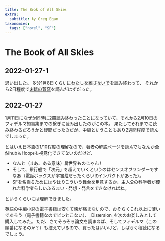 ```yaml
---
title: The Book of All Skies
extra:
  subtitle: by Greg Egan
taxonomies:
  tags: ["novel", "SF"]
---
```

# The Book of All Skies

## 2022-01-27-1

思い出した。
多分1月8日くらいに[わたしを離さないで](2022/2022-01-11/Never-let-me-go)を読み終わって、
それから2日程度で[未踏の蒼穹](2022/2022-01-11/Echoes-of-an-alien-sky)を読んだはずだった。

## 2022-01-27

1月11日になぜか同時に2冊読み終わったことになっていて、それから2月10日のフィデルマ短編集までの繋ぎに読み出したのがこの本。
果たしてそれまでに読み終わるだろうかと疑問だったのだが、中編ということもあり2週間程度で読んでしまった。

とはいえ日本語の1/10程度の理解なので、著者の解説ページを読んでもなんか全然hubもHoopsも視覚化できてないのだけど、

- なんと（まあ、ある意味）異世界ものじゃん！
- そして、飛行船で「次元」を超えていくというのはセンスオブワンダーですなあ（電話ボックスが宇宙船だったくらいのインパクトがあった）。
- SFを名乗るためにはやはりこういう舞台を用意するか、主人公の科学者が優れた科学者らしいふるまい・発想・発言をできなければね。

というくらいには理解できました。

英語の中編小説の電子書籍は安くて懐が痛まないので、おそらくこれ以上に薄いであろう（電子書籍なのでピンとこない）、_Disrersion_を次のお楽しみとして購入してみた。
ただ、さてそろそろ論文を読まねば、そしてフィデルマ（この順番になるのか？）も控えているので、買ったはいいけど、しばらく積読になるでしょう。
